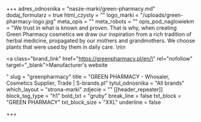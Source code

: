 +++
adres_odnosnika = "nasze-marki/green-pharmacy.md"
dodaj_formularz = true
html_czysty = ""
logo_marki = "/uploads/green-pharmacy-logo.jpg"
meta_opis = ""
meta_robots = ""
opis_pod_naglowiekm = "We trust in what is known and proven. That is why, when creating Green Pharmacy cosmetics we draw our inspiration from a rich tradition of herbal medicine, propagated by our mothers and grandmothers. We choose plants that were used by them in daily care. \n\n    <p><a class=\"brand_link\" href=\"https://greenpharmacy.pl/en/\" rel=\"nofollow\" target=\"_blank\">Manufacturer's website</a></p>"
slug = "greenpharmacy"
title = "GREEN PHARMACY - Whosaler, Cosmetics Supplier, Trade | S-brands.pl"
tytul_odnosnika = "All brands"
which_layout = "strona-marki"
zdjecie = ""
[[header_repeater]]
block_tag_type = "h1"
bold_txt = "gruby"
break_line = false
txt_block = "GREEN PHARMACY"
txt_block_size = "XXL"
underline = false

+++

